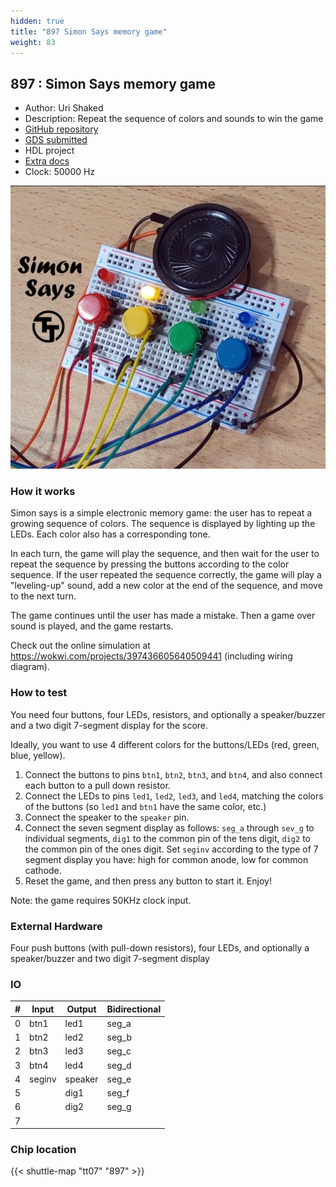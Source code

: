```yaml
---
hidden: true
title: "897 Simon Says memory game"
weight: 83
---
```


## 897 : Simon Says memory game

* Author: Uri Shaked
* Description: Repeat the sequence of colors and sounds to win the game
* [GitHub repository](https://github.com/urish/tt07-simon-game)
* [GDS submitted](https://github.com/urish/tt07-simon-game/actions/runs/9132440927)
* HDL project
* [Extra docs]()
* Clock: 50000 Hz

![Simon Says Game](images/tt-simon-game.jpg)

### How it works

Simon says is a simple electronic memory game: the user has to repeat a growing sequence of colors.
The sequence is displayed by lighting up the LEDs. Each color also has a corresponding tone.

In each turn, the game will play the sequence, and then wait for the user to repeat the sequence
by pressing the buttons according to the color sequence.
If the user repeated the sequence correctly, the game will play a "leveling-up" sound,
add a new color at the end of the sequence, and move to the next turn.

The game continues until the user has made a mistake. Then a game over sound is played, and the game restarts.

Check out the online simulation at https://wokwi.com/projects/397436605640509441 (including wiring diagram).

### How to test

You need four buttons, four LEDs, resistors, and optionally a speaker/buzzer
and a two digit 7-segment display for the score.

Ideally, you want to use 4 different colors for the buttons/LEDs (red, green,
blue, yellow).

1. Connect the buttons to pins `btn1`, `btn2`, `btn3`, and `btn4`, and also
   connect each button to a pull down resistor.
2. Connect the LEDs to pins `led1`, `led2`, `led3`, and `led4`, matching
   the colors of the buttons (so `led1` and `btn1` have the same color, etc.)
3. Connect the speaker to the `speaker` pin.
4. Connect the seven segment display as follows: `seg_a` through `sev_g` to
   individual segments, `dig1` to the common pin of the tens digit, `dig2`
   to the common pin of the ones digit.
   Set `seginv` according to the type of 7 segment display you have: high
   for common anode, low for common cathode.
5. Reset the game, and then press any button to start it. Enjoy!

Note: the game requires 50KHz clock input.

### External Hardware

Four push buttons (with pull-down resistors), four LEDs, and optionally a speaker/buzzer and two digit 7-segment display


### IO

| #             | Input    | Output   | Bidirectional   |
| ------------- | -------- | -------- | --------------- |
| 0 | btn1  | led1  | seg_a        |
| 1 | btn2  | led2  | seg_b        |
| 2 | btn3  | led3  | seg_c        |
| 3 | btn4  | led4  | seg_d        |
| 4 | seginv  | speaker  | seg_e        |
| 5 |   | dig1  | seg_f        |
| 6 |   | dig2  | seg_g        |
| 7 |   |   |         |


### Chip location

{{< shuttle-map "tt07" "897" >}}
